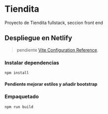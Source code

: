 # Tiendita

Proyecto de Tiendita fullstack, seccion front end

## Despliegue en Netlify

> pendiente [Vite Configuration Reference](https://vitejs.dev/config/).

### Instalar dependencias

```sh
npm install
```

#### Pendiente mejorar estilos y añadir bootstrap

### Empaquetado

```sh
npm run build
```
